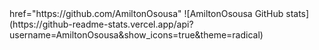 
<div>
  <a> href="https://github.com/AmiltonOsousa"</a>
  ![AmiltonOsousa GitHub stats](https://github-readme-stats.vercel.app/api?username=AmiltonOsousa&show_icons=true&theme=radical)
</div>

